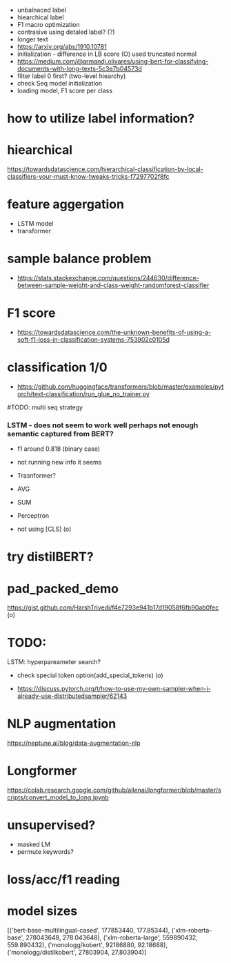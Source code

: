 - unbalnaced label
- hiearchical label
- F1 macro optimization
- contrasive using detaled label? (?)
- longer text 
- https://arxiv.org/abs/1910.10781
- initialization - difference in LB score (O) used truncated normal
- https://medium.com/@armandj.olivares/using-bert-for-classifying-documents-with-long-texts-5c3e7b04573d
- filter label 0 first? (two-level hiearchy)
- check Seq model initialization
- loading model, F1 score per class
# how to utilize label information?

# hiearchical
https://towardsdatascience.com/hierarchical-classification-by-local-classifiers-your-must-know-tweaks-tricks-f7297702f8fc

# feature aggergation
- LSTM model 
- transformer

# sample balance problem
- https://stats.stackexchange.com/questions/244630/difference-between-sample-weight-and-class-weight-randomforest-classifier

# F1 score
- https://towardsdatascience.com/the-unknown-benefits-of-using-a-soft-f1-loss-in-classification-systems-753902c0105d

# classification 1/0
- https://github.com/huggingface/transformers/blob/master/examples/pytorch/text-classification/run_glue_no_trainer.py

#TODO: multi seq strategy
### LSTM - does not seem to work well perhaps not enough semantic captured from BERT?
   - f1 around 0.818 (binary case)
   - not running new info it seems

- Trasnformer?
- AVG
- SUM
- Perceptron
- not using [CLS] (o)

# try distilBERT?

# pad_packed_demo
https://gist.github.com/HarshTrivedi/f4e7293e941b17d19058f6fb90ab0fec (o)

# TODO: 
LSTM: hyperpareameter search?
- check special token option(add_special_tokens) (o)

- https://discuss.pytorch.org/t/how-to-use-my-own-sampler-when-i-already-use-distributedsampler/62143

# NLP augmentation
https://neptune.ai/blog/data-augmentation-nlp

# Longformer
https://colab.research.google.com/github/allenai/longformer/blob/master/scripts/convert_model_to_long.ipynb

# unsupervised?
- masked LM
- permute keywords?

# loss/acc/f1 reading

# model sizes
[('bert-base-multilingual-cased', 177853440, 177.85344),
 ('xlm-roberta-base', 278043648, 278.043648),
 ('xlm-roberta-large', 559890432, 559.890432),
 ('monologg/kobert', 92186880, 92.18688),
 ('monologg/distilkobert', 27803904, 27.803904)]

